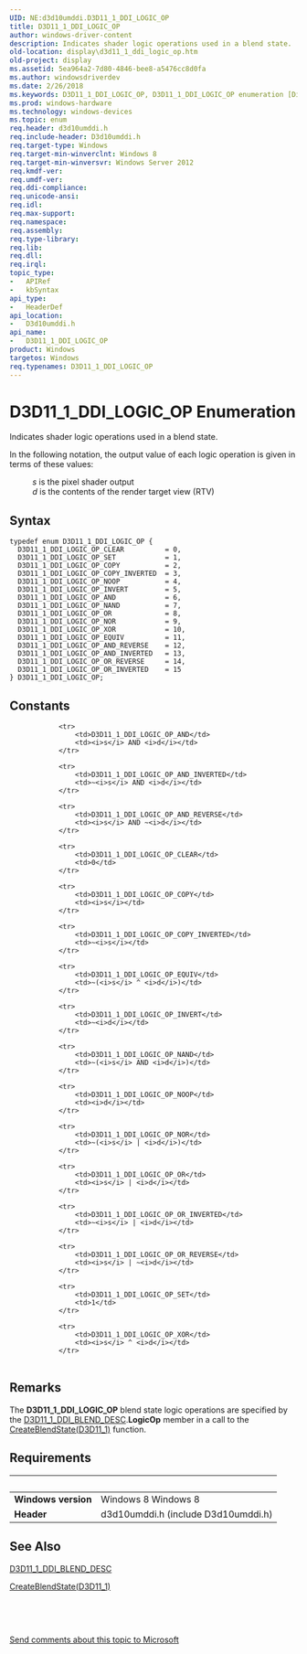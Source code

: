 ```yaml
---
UID: NE:d3d10umddi.D3D11_1_DDI_LOGIC_OP
title: D3D11_1_DDI_LOGIC_OP
author: windows-driver-content
description: Indicates shader logic operations used in a blend state.
old-location: display\d3d11_1_ddi_logic_op.htm
old-project: display
ms.assetid: 5ea964a2-7d80-4846-bee8-a5476cc8d0fa
ms.author: windowsdriverdev
ms.date: 2/26/2018
ms.keywords: D3D11_1_DDI_LOGIC_OP, D3D11_1_DDI_LOGIC_OP enumeration [Display Devices], D3D11_1_DDI_LOGIC_OP_AND, D3D11_1_DDI_LOGIC_OP_AND_INVERTED, D3D11_1_DDI_LOGIC_OP_AND_REVERSE, D3D11_1_DDI_LOGIC_OP_CLEAR, D3D11_1_DDI_LOGIC_OP_COPY, D3D11_1_DDI_LOGIC_OP_COPY_INVERTED, D3D11_1_DDI_LOGIC_OP_EQUIV, D3D11_1_DDI_LOGIC_OP_INVERT, D3D11_1_DDI_LOGIC_OP_NAND, D3D11_1_DDI_LOGIC_OP_NOOP, D3D11_1_DDI_LOGIC_OP_NOR, D3D11_1_DDI_LOGIC_OP_OR, D3D11_1_DDI_LOGIC_OP_OR_INVERTED, D3D11_1_DDI_LOGIC_OP_OR_REVERSE, D3D11_1_DDI_LOGIC_OP_SET, D3D11_1_DDI_LOGIC_OP_XOR, d3d10umddi/D3D11_1_DDI_LOGIC_OP, d3d10umddi/D3D11_1_DDI_LOGIC_OP_AND, d3d10umddi/D3D11_1_DDI_LOGIC_OP_AND_INVERTED, d3d10umddi/D3D11_1_DDI_LOGIC_OP_AND_REVERSE, d3d10umddi/D3D11_1_DDI_LOGIC_OP_CLEAR, d3d10umddi/D3D11_1_DDI_LOGIC_OP_COPY, d3d10umddi/D3D11_1_DDI_LOGIC_OP_COPY_INVERTED, d3d10umddi/D3D11_1_DDI_LOGIC_OP_EQUIV, d3d10umddi/D3D11_1_DDI_LOGIC_OP_INVERT, d3d10umddi/D3D11_1_DDI_LOGIC_OP_NAND, d3d10umddi/D3D11_1_DDI_LOGIC_OP_NOOP, d3d10umddi/D3D11_1_DDI_LOGIC_OP_NOR, d3d10umddi/D3D11_1_DDI_LOGIC_OP_OR, d3d10umddi/D3D11_1_DDI_LOGIC_OP_OR_INVERTED, d3d10umddi/D3D11_1_DDI_LOGIC_OP_OR_REVERSE, d3d10umddi/D3D11_1_DDI_LOGIC_OP_SET, d3d10umddi/D3D11_1_DDI_LOGIC_OP_XOR, display.d3d11_1_ddi_logic_op
ms.prod: windows-hardware
ms.technology: windows-devices
ms.topic: enum
req.header: d3d10umddi.h
req.include-header: D3d10umddi.h
req.target-type: Windows
req.target-min-winverclnt: Windows 8
req.target-min-winversvr: Windows Server 2012
req.kmdf-ver: 
req.umdf-ver: 
req.ddi-compliance: 
req.unicode-ansi: 
req.idl: 
req.max-support: 
req.namespace: 
req.assembly: 
req.type-library: 
req.lib: 
req.dll: 
req.irql: 
topic_type:
-	APIRef
-	kbSyntax
api_type:
-	HeaderDef
api_location:
-	D3d10umddi.h
api_name:
-	D3D11_1_DDI_LOGIC_OP
product: Windows
targetos: Windows
req.typenames: D3D11_1_DDI_LOGIC_OP
---
```


# D3D11_1_DDI_LOGIC_OP Enumeration
Indicates shader logic operations used in a blend state.

In the following notation, the output value of each logic operation is given in terms of these values:<dl>
<dd><i>s</i> is the pixel shader output</dd>
<dd><i>d</i> is the contents of the render target view (RTV)</dd>
</dl>

## Syntax
````
typedef enum D3D11_1_DDI_LOGIC_OP { 
  D3D11_1_DDI_LOGIC_OP_CLEAR          = 0,
  D3D11_1_DDI_LOGIC_OP_SET            = 1,
  D3D11_1_DDI_LOGIC_OP_COPY           = 2,
  D3D11_1_DDI_LOGIC_OP_COPY_INVERTED  = 3,
  D3D11_1_DDI_LOGIC_OP_NOOP           = 4,
  D3D11_1_DDI_LOGIC_OP_INVERT         = 5,
  D3D11_1_DDI_LOGIC_OP_AND            = 6,
  D3D11_1_DDI_LOGIC_OP_NAND           = 7,
  D3D11_1_DDI_LOGIC_OP_OR             = 8,
  D3D11_1_DDI_LOGIC_OP_NOR            = 9,
  D3D11_1_DDI_LOGIC_OP_XOR            = 10,
  D3D11_1_DDI_LOGIC_OP_EQUIV          = 11,
  D3D11_1_DDI_LOGIC_OP_AND_REVERSE    = 12,
  D3D11_1_DDI_LOGIC_OP_AND_INVERTED   = 13,
  D3D11_1_DDI_LOGIC_OP_OR_REVERSE     = 14,
  D3D11_1_DDI_LOGIC_OP_OR_INVERTED    = 15
} D3D11_1_DDI_LOGIC_OP;
````

## Constants

<table>
            
                <tr>
                    <td>D3D11_1_DDI_LOGIC_OP_AND</td>
                    <td><i>s</i> AND <i>d</i></td>
                </tr>
            
                <tr>
                    <td>D3D11_1_DDI_LOGIC_OP_AND_INVERTED</td>
                    <td>~<i>s</i> AND <i>d</i></td>
                </tr>
            
                <tr>
                    <td>D3D11_1_DDI_LOGIC_OP_AND_REVERSE</td>
                    <td><i>s</i> AND ~<i>d</i></td>
                </tr>
            
                <tr>
                    <td>D3D11_1_DDI_LOGIC_OP_CLEAR</td>
                    <td>0</td>
                </tr>
            
                <tr>
                    <td>D3D11_1_DDI_LOGIC_OP_COPY</td>
                    <td><i>s</i></td>
                </tr>
            
                <tr>
                    <td>D3D11_1_DDI_LOGIC_OP_COPY_INVERTED</td>
                    <td>~<i>s</i></td>
                </tr>
            
                <tr>
                    <td>D3D11_1_DDI_LOGIC_OP_EQUIV</td>
                    <td>~(<i>s</i> ^ <i>d</i>)</td>
                </tr>
            
                <tr>
                    <td>D3D11_1_DDI_LOGIC_OP_INVERT</td>
                    <td>~<i>d</i></td>
                </tr>
            
                <tr>
                    <td>D3D11_1_DDI_LOGIC_OP_NAND</td>
                    <td>~(<i>s</i> AND <i>d</i>)</td>
                </tr>
            
                <tr>
                    <td>D3D11_1_DDI_LOGIC_OP_NOOP</td>
                    <td><i>d</i></td>
                </tr>
            
                <tr>
                    <td>D3D11_1_DDI_LOGIC_OP_NOR</td>
                    <td>~(<i>s</i> | <i>d</i>)</td>
                </tr>
            
                <tr>
                    <td>D3D11_1_DDI_LOGIC_OP_OR</td>
                    <td><i>s</i> | <i>d</i></td>
                </tr>
            
                <tr>
                    <td>D3D11_1_DDI_LOGIC_OP_OR_INVERTED</td>
                    <td>~<i>s</i> | <i>d</i></td>
                </tr>
            
                <tr>
                    <td>D3D11_1_DDI_LOGIC_OP_OR_REVERSE</td>
                    <td><i>s</i> | ~<i>d</i></td>
                </tr>
            
                <tr>
                    <td>D3D11_1_DDI_LOGIC_OP_SET</td>
                    <td>1</td>
                </tr>
            
                <tr>
                    <td>D3D11_1_DDI_LOGIC_OP_XOR</td>
                    <td><i>s</i> ^ <i>d</i></td>
                </tr>
</table>

## Remarks

The <b>D3D11_1_DDI_LOGIC_OP</b> blend state  logic operations are specified by the <a href="..\d3d10umddi\ns-d3d10umddi-d3d11_1_ddi_blend_desc.md">D3D11_1_DDI_BLEND_DESC</a>.<b>LogicOp</b> member in a call to the <a href="..\d3d10umddi\nc-d3d10umddi-pfnd3d11_1ddi_createblendstate.md">CreateBlendState(D3D11_1)</a> function.

## Requirements
| &nbsp; | &nbsp; |
| ---- |:---- |
| **Windows version** | Windows 8 Windows 8 |
| **Header** | d3d10umddi.h (include D3d10umddi.h) |

## See Also

<a href="..\d3d10umddi\ns-d3d10umddi-d3d11_1_ddi_blend_desc.md">D3D11_1_DDI_BLEND_DESC</a>



<a href="..\d3d10umddi\nc-d3d10umddi-pfnd3d11_1ddi_createblendstate.md">CreateBlendState(D3D11_1)</a>



 

 

<a href="mailto:wsddocfb@microsoft.com?subject=Documentation%20feedback [display\display]:%20D3D11_1_DDI_LOGIC_OP enumeration%20 RELEASE:%20(2/26/2018)&amp;body=%0A%0APRIVACY STATEMENT%0A%0AWe use your feedback to improve the documentation. We don't use your email address for any other purpose, and we'll remove your email address from our system after the issue that you're reporting is fixed. While we're working to fix this issue, we might send you an email message to ask for more info. Later, we might also send you an email message to let you know that we've addressed your feedback.%0A%0AFor more info about Microsoft's privacy policy, see http://privacy.microsoft.com/en-us/default.aspx." title="Send comments about this topic to Microsoft">Send comments about this topic to Microsoft</a>